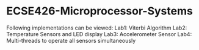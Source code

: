 # ECSE426-Microprocessor-Systems
Following implementations can be viewed:
Lab1: Viterbi Algorithm 
Lab2: Temperature Sensors and LED display
Lab3: Accelerometer Sensor
Lab4: Multi-threads to operate all sensors simultaneously
